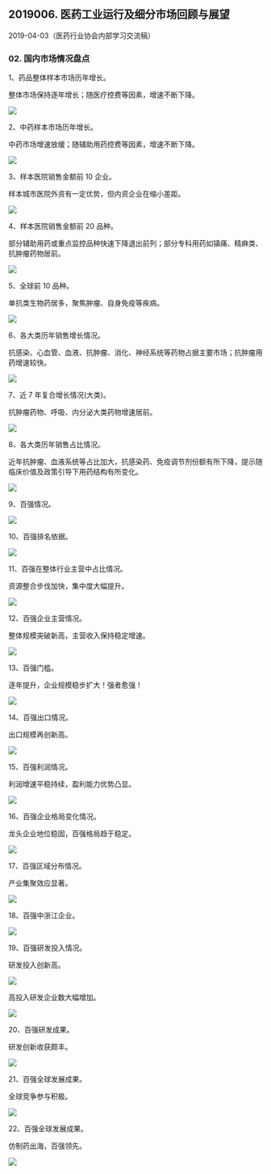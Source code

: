 ## 2019006. 医药工业运行及细分市场回顾与展望

2019-04-03（医药行业协会内部学习交流稿）

### 02. 国内市场情况盘点

1、药品整体样本市场历年增长。

整体市场保持逐年增长；随医疗控费等因素，增速不断下降。

![](https://raw.githubusercontent.com/dalong0514/selfstudy/master/图片链接/工程培训/2019044.PNG)

2、中药样本市场历年增长。

中药市场增速放缓；随辅助用药控费等因素，增速不断下降。

![](https://raw.githubusercontent.com/dalong0514/selfstudy/master/图片链接/工程培训/2019045.PNG)

3、样本医院销售金额前 10 企业。

样本城市医院外资有一定优势，但内资企业在缩小差距。

![](https://raw.githubusercontent.com/dalong0514/selfstudy/master/图片链接/工程培训/2019046.PNG)

4、样本医院销售金额前 20 品种。

部分辅助用药或重点监控品种快速下降退出前列；部分专科用药如镇痛、精麻类、抗肿瘤药物居前。

![](https://raw.githubusercontent.com/dalong0514/selfstudy/master/图片链接/工程培训/2019047.PNG)

5、全球前 10 品种。

单抗类生物药居多，聚焦肿瘤、自身免疫等疾病。

![](https://raw.githubusercontent.com/dalong0514/selfstudy/master/图片链接/工程培训/2019048.PNG)

6、各大类历年销售增长情况。

抗感染、心血管、血液、抗肿瘤、消化、神经系统等药物占据主要市场；抗肿瘤用药增速较快。

![](https://raw.githubusercontent.com/dalong0514/selfstudy/master/图片链接/工程培训/2019049.PNG)

7、近 7 年复合增长情况(大类)。

抗肿瘤药物、呼吸、内分泌大类药物增速居前。

![](https://raw.githubusercontent.com/dalong0514/selfstudy/master/图片链接/工程培训/2019050.PNG)

8、各大类历年销售占比情况。

近年抗肿瘤、血液系统等占比加大，抗感染药、免疫调节剂份额有所下降，提示随临床价值及政策引导下用药结构有所变化。

![](https://raw.githubusercontent.com/dalong0514/selfstudy/master/图片链接/工程培训/2019051.PNG)

9、百强情况。

![](https://raw.githubusercontent.com/dalong0514/selfstudy/master/图片链接/工程培训/2019052.PNG)

10、百强排名依据。

![](https://raw.githubusercontent.com/dalong0514/selfstudy/master/图片链接/工程培训/2019053.PNG)

11、百强在整体行业主营中占比情况。

资源整合步伐加快，集中度大幅提升。

![](https://raw.githubusercontent.com/dalong0514/selfstudy/master/图片链接/工程培训/2019054.PNG)

12、百强企业主营情况。

整体规模突破新高，主营收入保持稳定增速。

![](https://raw.githubusercontent.com/dalong0514/selfstudy/master/图片链接/工程培训/2019055.PNG)

13、百强门槛。

逐年提升，企业规模稳步扩大！强者愈强！

![](https://raw.githubusercontent.com/dalong0514/selfstudy/master/图片链接/工程培训/2019056.PNG)

14、百强出口情况。

出口规模再创新高。

![](https://raw.githubusercontent.com/dalong0514/selfstudy/master/图片链接/工程培训/2019057.PNG)

15、百强利润情况。

利润增速平稳持续，盈利能力优势凸显。

![](https://raw.githubusercontent.com/dalong0514/selfstudy/master/图片链接/工程培训/2019058.PNG)

16、百强企业格局变化情况。

龙头企业地位稳固，百强格局趋于稳定。

![](https://raw.githubusercontent.com/dalong0514/selfstudy/master/图片链接/工程培训/2019059.PNG)

17、百强区域分布情况。

产业集聚效应显著。

![](https://raw.githubusercontent.com/dalong0514/selfstudy/master/图片链接/工程培训/2019060.PNG)

18、百强中浙江企业。

![](https://raw.githubusercontent.com/dalong0514/selfstudy/master/图片链接/工程培训/2019061.PNG)

19、百强研发投入情况。

研发投入创新高。

![](https://raw.githubusercontent.com/dalong0514/selfstudy/master/图片链接/工程培训/2019062.PNG)

高投入研发企业数大幅增加。

![](https://raw.githubusercontent.com/dalong0514/selfstudy/master/图片链接/工程培训/2019063.PNG)

20、百强研发成果。

研发创新收获颇丰。

![](https://raw.githubusercontent.com/dalong0514/selfstudy/master/图片链接/工程培训/2019064.PNG)

21、百强全球发展成果。

全球竞争参与积极。

![](https://raw.githubusercontent.com/dalong0514/selfstudy/master/图片链接/工程培训/2019065.PNG)

22、百强全球发展成果。

仿制药出海，百强领先。

![](https://raw.githubusercontent.com/dalong0514/selfstudy/master/图片链接/工程培训/2019066.PNG)